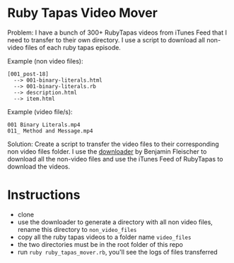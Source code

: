 # Ruby Tapas Video Mover

Problem:
I have a bunch of 300+ RubyTapas videos from iTunes Feed that I need
to transfer to their own directory. I use a script to download all non-video
files of each ruby tapas episode.

Example (non video files):

```
[001_post-18]
  --> 001-binary-literals.html
  --> 001-binary-literals.rb
  --> description.html
  --> item.html
```

Example (video file/s):
```
001 Binary Literals.mp4
011_ Method and Message.mp4
```

Solution:
Create a script to transfer the video files to their corresponding non video
files folder. I use the [downloader](https://github.com/bf4/downloader) by
Benjamin Fleischer to download all the non-video files and use the iTunes Feed
of RubyTapas to download the videos.

# Instructions
- clone
- use the downloader to generate a directory with all non video files, rename
  this directory to `non_video_files`
- copy all the ruby tapas videos to a folder name `video_files`
- the two directories must be in the root folder of this repo
- run `ruby ruby_tapas_mover.rb`, you'll see the logs of files transferred


